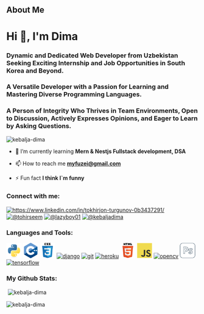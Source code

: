 ## About Me

<h1 align="left">Hi 👋, I'm Dima</h1>
<h3 align="left">Dynamic and Dedicated Web Developer from Uzbekistan Seeking Exciting Internship and Job Opportunities in South Korea and Beyond.</h3>
<h3 align="left">A Versatile Developer with a Passion for Learning and Mastering Diverse Programming Languages.</h3>
<h3 align="left">A Person of Integrity Who Thrives in Team Environments, Open to Discussion, Actively Expresses Opinions, and Eager to Learn by Asking Questions.</h3>
<p align="left"> <img src="https://komarev.com/ghpvc/?username=kebalja-dima&label=Profile%20views&color=0e75b6&style=flat" alt="kebalja-dima" /> </p>

- 🌱 I’m currently learning **Mern & Nestjs Fullstack development, DSA**

- 📫 How to reach me **myfuzei@gmail.com**

- ⚡ Fun fact **I think I`m funny**

<h3 align="left">Connect with me:</h3>
<p align="left">
<a href="https://linkedin.com/in/https://www.linkedin.com/in/tokhirjon-turgunov-0b3437291/" target="blank"><img align="center" src="https://raw.githubusercontent.com/rahuldkjain/github-profile-readme-generator/master/src/images/icons/Social/linked-in-alt.svg" alt="https://www.linkedin.com/in/tokhirjon-turgunov-0b3437291/" height="30" width="40" /></a>
<a href="https://instagram.com/@tohirseem" target="blank"><img align="center" src="https://raw.githubusercontent.com/rahuldkjain/github-profile-readme-generator/master/src/images/icons/Social/instagram.svg" alt="@tohirseem" height="30" width="40" /></a>
<a href="https://www.leetcode.com/@lazyboy01" target="blank"><img align="center" src="https://raw.githubusercontent.com/rahuldkjain/github-profile-readme-generator/master/src/images/icons/Social/leet-code.svg" alt="@lazyboy01" height="30" width="40" /></a>
<a href="https://www.hackerearth.com/@kebaljadima" target="blank"><img align="center" src="https://raw.githubusercontent.com/rahuldkjain/github-profile-readme-generator/master/src/images/icons/Social/hackerearth.svg" alt="@kebaljadima" height="30" width="40" /></a>
</p>

<h3 align="left">Languages and Tools:</h3>
<p align="left"> <a href="https://www.python.org" target="_blank" rel="noreferrer"> <img src="https://raw.githubusercontent.com/devicons/devicon/master/icons/python/python-original.svg" alt="python" width="40" height="40"/></a>
  <a href="https://www.w3schools.com/cpp/" target="_blank" rel="noreferrer"> <img src="https://raw.githubusercontent.com/devicons/devicon/master/icons/cplusplus/cplusplus-original.svg" alt="cplusplus" width="40" height="40"/></a> 
  <a href="https://www.w3schools.com/css/" target="_blank" rel="noreferrer"> <img src="https://raw.githubusercontent.com/devicons/devicon/master/icons/css3/css3-original-wordmark.svg" alt="css3" width="40" height="40"/></a>
  <a href="https://www.djangoproject.com/" target="_blank" rel="noreferrer"> <img src="https://cdn.worldvectorlogo.com/logos/django.svg" alt="django" width="40" height="40"/></a> 
  <a href="https://git-scm.com/" target="_blank" rel="noreferrer"> <img src="https://www.vectorlogo.zone/logos/git-scm/git-scm-icon.svg" alt="git" width="40" height="40"/></a>
  <a href="https://heroku.com" target="_blank" rel="noreferrer"> <img src="https://www.vectorlogo.zone/logos/heroku/heroku-icon.svg" alt="heroku" width="40" height="40"/></a>
  <a href="https://www.w3.org/html/" target="_blank" rel="noreferrer"> <img src="https://raw.githubusercontent.com/devicons/devicon/master/icons/html5/html5-original-wordmark.svg" alt="html5" width="40" height="40"/></a> 
  <a href="https://developer.mozilla.org/en-US/docs/Web/JavaScript" target="_blank" rel="noreferrer"> <img src="https://raw.githubusercontent.com/devicons/devicon/master/icons/javascript/javascript-original.svg" alt="javascript" width="40" height="40"/></a>
  <a href="https://opencv.org/" target="_blank" rel="noreferrer"> <img src="https://www.vectorlogo.zone/logos/opencv/opencv-icon.svg" alt="opencv" width="40" height="40"/></a>
  <a href="https://www.photoshop.com/en" target="_blank" rel="noreferrer"> <img src="https://raw.githubusercontent.com/devicons/devicon/master/icons/photoshop/photoshop-line.svg" alt="photoshop" width="40" height="40"/></a>
  <a href="https://www.tensorflow.org" target="_blank" rel="noreferrer"> <img src="https://www.vectorlogo.zone/logos/tensorflow/tensorflow-icon.svg" alt="tensorflow" width="40" height="40"/></a> </p>

<h3 align="left"> My Github Stats:</h3>

<p>&nbsp;<img align="center" src="https://github-readme-stats.vercel.app/api?username=kebalja-dima&show_icons=true&locale=en" alt="kebalja-dima" /></p>

<p><img align="center" src="https://github-readme-streak-stats.herokuapp.com/?user=kebalja-dima&" alt="kebalja-dima" /></p>

